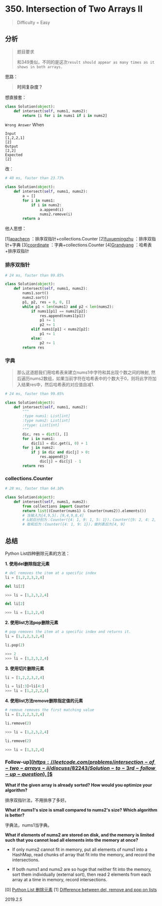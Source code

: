 # 350. Intersection of Two Arrays II
> Difficulty = Easy

## 分析

> 题目要求
> 
> 和349类似，不同的是这次`result should appear as many times as it shows in both arrays.`


思路：

> **时间复杂度？**

想直接套：

```python
class Solution(object):
    def intersect(self, nums1, nums2):
        return [i for i in nums1 if i in nums2]
```

`Wrong Answer` When
```
Input
[1,2,2,1]
[2]
Output
[2,2]
Expected
[2]
```

改：

```python
# 40 ms, faster than 23.73%

class Solution(object):
    def intersect(self, nums1, nums2):
        a = []
        for i in nums1:
        	if i in nums2:
        		a.append(i)
        		nums2.remove(i)
        return a
```


他人思想：

[1][apachecn](https://github.com/apachecn/awesome-algorithm/blob/master/docs/Leetcode_Solutions/Python/350._intersection_of_two_arrays_ii.md) ：排序双指针+collections.Counter
[2][fuxuemingzhu](https://blog.csdn.net/fuxuemingzhu/article/details/54341965#Python_79) ：排序双指针+字典
[3][coordinate](https://blog.csdn.net/qq_17550379/article/details/80564557) ：字典+collections.Counter
[4][Grandyang](http://www.cnblogs.com/grandyang/p/5533305.html) ：哈希表+排序双指针


### 排序双指针

```python
# 24 ms, faster than 99.85%

class Solution(object):
    def intersect(self, nums1, nums2):
        nums1.sort()
        nums2.sort()
        p1, p2, res = 0, 0, []
        while p1 < len(nums1) and p2 < len(nums2):
        	if nums1[p1] == nums2[p2]:
        		res.append(nums1[p1])
        		p1 += 1
        		p2 += 1
        	elif nums1[p1] < nums2[p2]:
        		p1 += 1
        	else:
        		p2 += 1
        return res
```

### 字典

> 那么这道题我们用哈希表来建立nums1中字符和其出现个数之间的映射, 然后遍历nums2数组，如果当前字符在哈希表中的个数大于0，则将此字符加入结果res中，然后哈希表的对应值自减1.

```python
# 24 ms, faster than 99.85%

class Solution(object):
    def intersect(self, nums1, nums2):
        """
        :type nums1: List[int]
        :type nums2: List[int]
        :rtype: List[int]
        """
        dic, res = dict(), []
        for i in nums1:
        	dic[i] = dic.get(i, 0) + 1
        for j in nums2:
        	if j in dic and dic[j] > 0:
        		res.append(j)
        		dic[j] = dic[j] - 1
        return res
```


### collections.Counter

```python
# 28 ms, faster than 64.10%

class Solution(object):
    def intersect(self, nums1, nums2):
        from collections import Counter
        return list((Counter(nums1) & Counter(nums2)).elements())
        # 当输入为[4,9,5]，[9,4,9,8,4]
        # &前后分别为：Counter({4: 1, 9: 1, 5: 1})，Counter({9: 2, 4: 2, 8: 1})
        # 取和后为：Counter({4: 1, 9: 1})，做列表后为[4, 9]
```


## 总结

Python List四种删除元素的方法：

**1. 使用del删除指定元素**

```python
# del removes the item at a specific index
li = [1,2,2,3,2,4]

del li[2]

>>> li = [1,2,3,2,4]

del li[2]

>>> li = [1,2,2,4]
```

**2. 使用list方法pop删除元素**

```python
# pop removes the item at a specific index and returns it.
li = [1,2,2,3,2,4]

li.pop(2)

>>> 2
>>> li = [1,2,3,2,4]
```

**3. 使用切片删除元素**

```python
li = [1,2,2,3,2,4]

li = li[:3]+li[4:]
>>> li = [1,2,2,2,4]
```

**4. 使用list方法remove删除指定值的元素**

```python
# remove removes the first matching value
li = [1,2,2,3,2,4]

li.remove(2)

>>> li = [1,2,3,2,4]

li.remove(2)

>>> li = [1,3,2,4]
```


### Follow-up[$](https://leetcode.com/problems/intersection-of-two-arrays-ii/discuss/82243/Solution-to-3rd-follow-up-question),[$$](https://blog.csdn.net/ruobing2011/article/details/51514405)
**What if the given array is already sorted? How would you optimize your algorithm?**

排序双指针法，不用排序了多好。

**What if nums1's size is small compared to nums2's size? Which algorithm is better?**

字典法，nums1当字典。

**What if elements of nums2 are stored on disk, and the memory is limited such that you cannot load all elements into the memory at once?**

* If only nums2 cannot fit in memory, put all elements of nums1 into a HashMap, read chunks of array that fit into the memory, and record the intersections.

* If both nums1 and nums2 are so huge that neither fit into the memory, sort them individually (external sort), then read 2 elements from each array at a time in memory, record intersections.


[0] [Python List 删除元素](https://blog.csdn.net/u012956540/article/details/50816334)
[1] [Difference between del, remove and pop on lists](https://stackoverflow.com/questions/11520492/difference-between-del-remove-and-pop-on-lists/11520540)

2019.2.5